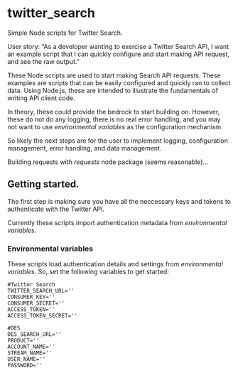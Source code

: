 # twitter_search

Simple Node scripts for Twitter Search. 

User story: “As a developer wanting to exercise a Twitter Search API, I want an example script that I can quickly configure and start making API request, and see the raw output.”

These Node scripts are used to start making Search API requests. These examples are scripts that can be easily configured and quickly ran to collect data. Using Node.js, these are intended to illustrate the fundamentals of writing API client code. 

In theory, these could provide the bedrock to start building on. However, these do not do any logging, there is no real error handling, and you may not want to use *environmental variables* as the configuration mechanism.

So likely the next steps are for the user to implement logging, configuration management, error handling, and data management.

Building requests with *requests* node package (seems reasonable)...


## Getting started. 
The first step is making sure you have all the neccessary keys and tokens to authenticate with the Twitter API. 

Currently these scripts import authentication metadata from *environmental variables*. 

### Environmental variables

These scripts load authentication details and settings from *environmental variables*. So, set the following variables to get started: 

```
#Twitter Search 
TWITTER_SEARCH_URL='' 
CONSUMER_KEY=''
CONSUMER_SECRET=''
ACCESS_TOKEN=''
ACCESS_TOKEN_SECRET=''

#DES
DES_SEARCH_URL=''
PRODUCT=''
ACCOUNT_NAME=''
STREAM_NAME=''
USER_NAME=''
PASSWORD=''
```
